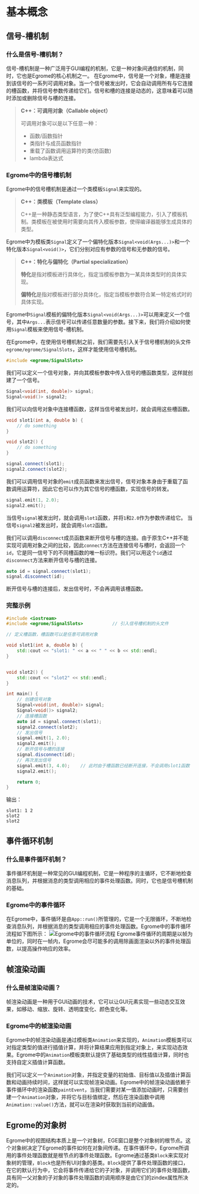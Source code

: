 # 基本概念

## 信号-槽机制

### 什么是信号-槽机制？

信号-槽机制是一种广泛用于GUI编程的机制，它是一种对象间通信的机制，同时，它也是Egrome的核心机制之一。
在Egrome中，信号是一个对象，槽是连接到该信号的一系列可调用对象。当一个信号被发出时，它会自动调用所有与它连接的槽函数，并将信号参数传递给它们。信号和槽的连接是动态的，这意味着可以随时添加或删除信号与槽的连接。

> **C++：可调用对象（Callable object）**
> 
> 可调用对象可以是以下任意一种：
> - 函数/函数指针
> - 类指针与成员函数指针
> - 重载了函数调用运算符的类(仿函数)
> - lambda表达式

### Egrome中的信号槽机制

Egrome中的信号槽机制是通过一个类模板`Signal`来实现的。

> **C++：类模板（Template class）**
>
> C++是一种静态类型语言，为了使C++具有泛型编程能力，引入了模板机制。类模板在被使用时需要向其传入模板参数，使得编译器能够生成具体的类型。

Egrome中为模板类`Signal`定义了一个偏特化版本`Signal<void(Args...)>`和一个特化版本`Signal<void()>`，它们分别对应有参数的信号和无参数的信号。

> **C++：特化与偏特化（Partial specialization）**
>
> **特化**是指对模板进行具体化，指定当模板参数为一某具体类型时的具体实现。
>
> **偏特化**是指对模板进行部分具体化，指定当模板参数符合某一特定格式时的具体实现。

Egrome中`Signal`模板的偏特化版本`Signal<void(Args...)>`可以用来定义一个信号，其中`Args...`表示信号可以传递任意数量的参数。接下来，我们将介绍如何使用`Signal`模板来使用信号-槽机制。

在Egrome中，在使用信号槽机制之前，我们需要先引入关于信号槽机制的头文件`egrome/egrome/SignalSlots`，这样才能使用信号槽机制。

```c++
#include <egrome/SignalSlots>
```
我们可以定义一个信号对象，并向其模板参数中传入信号的槽函数类型，这样就创建了一个信号。

```c++
Signal<void(int, double)> signal;
Signal<void()> signal2;
```
我们可以向信号对象中连接槽函数，这样当信号被发出时，就会调用这些槽函数。

```c++
void slot1(int a, double b) {
    // do something
}

void slot2() {
    // do something
}

signal.connect(slot1);
signal2.connect(slot2);
```
我们可以调用信号对象的`emit`成员函数来发出信号，信号对象本身由于重载了函数调用运算符，因此它也可以作为其它信号的槽函数，实现信号的转发。

```c++
signal.emit(1, 2.0);
signal2.emit();
```
当信号`signal`被发出时，就会调用`slot1`函数，并将`1`和`2.0`作为参数传递给它。
当信号`signal2`被发出时，就会调用`slot2`函数。

我们可以调用`disconnect`成员函数来断开信号与槽的连接。由于原生C++并不能实现可调用对象之间的比较，因此`connect`方法在连接信号与槽时，会返回一个`id`，它是同一信号下的不同槽函数的唯一标识符。我们可以用这个`id`通过`disconnect`方法来断开信号与槽的连接。

```c++
auto id = signal.connect(slot1);
signal.disconnect(id);
```
断开信号与槽的连接后，发出信号时，不会再调用该槽函数。

### 完整示例

```c++
#include <iostream>
#include <egrome/SignalSlots>           // 引入信号槽机制的头文件

// 定义槽函数，槽函数可以是任意可调用对象

void slot1(int a, double b) {
    std::cout << "slot1: " << a << " " << b << std::endl;
}


void slot2() {
    std::cout << "slot2" << std::endl;
}

int main() {
    // 创建信号对象
    Signal<void(int, double)> signal;
    Signal<void()> signal2;
    // 连接槽函数
    auto id = signal.connect(slot1);
    signal2.connect(slot2);
    // 发出信号
    signal.emit(1, 2.0);
    signal2.emit();
    // 断开信号与槽的连接
    signal.disconnect(id);
    // 再次发出信号
    signal.emit(3, 4.0);    // 此时由于槽函数已经断开连接，不会调用slot1函数
    signal2.emit();

    return 0;
}
```
输出：
```
slot1: 1 2
slot2
slot2
```
## 事件循环机制

### 什么是事件循环机制？

事件循环机制是一种常见的GUI编程机制，它是一种程序的主循环，它不断地检查消息队列，并根据消息的类型调用相应的事件处理函数。同时，它也是信号槽机制的基础。

### Egrome中的事件循环

在Egrome中，事件循环是由`App::run()`所管理的，它是一个无限循环，不断地检查消息队列，并根据消息的类型调用相应的事件处理函数。Egrome中的事件循环流程如下图所示：
![Egrome中的事件循环流程](../../introduce/eventloop.svg)
Egrome事件循环的周期是以帧为单位的，同时在一帧内，Egrome会尽可能多的调用除画面渲染以外的事件处理函数，以提高操作响应的效率。

## 帧渲染动画

### 什么是帧渲染动画？

帧渲染动画是一种用于GUI动画的技术，它可以让GUI元素实现一些动态交互效果，如移动、缩放、旋转、透明度变化、颜色变化等。

### Egrome中的帧渲染动画

Egrome中的帧渲染动画是通过模板类`Animation`来实现的，`Animation`模板类可以对指定类型的值进行插值计算，并将计算结果应用到指定对象上，来实现动态效果。Egrome中的`Animation`模板类默认提供了基础类型的线性插值计算，同时也支持自定义插值计算函数。

我们可以定义一个`Animation`对象，并指定变量的初始值、目标值以及插值计算函数和动画持续时间，这样就可以实现帧渲染动画。Egrome中的帧渲染动画依赖于事件循环中的渲染函数`paintEvent`，当我们需要对某一值添加动画时，只需要创建一个`Animation`对象，并将它与目标值绑定，然后在渲染函数中调用`Animation::value()`方法，就可以在渲染时获取到当前的动画值。

## Egrome的对象树

Egrome中的视图结构本质上是一个对象树，EGE窗口是整个对象树的根节点。这个对象树决定了Egrome的事件如何在对象间传递。在事件循环中，Egrome所调用的事件处理函数就是根节点的事件处理函数。Egrome通过基类`Block`来实现对象树的管理，`Block`也是所有UI对象的基类。`Block`提供了事件处理函数的接口，在它的默认行为中，它会将事件传递给它的子对象，并调用它们的事件处理函数，具有同一父对象的子对象的事件处理函数的调用顺序是由它们的zindex属性所决定的。